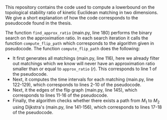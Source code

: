 This repository contains the code used to compute a lowerbound on the topological stability ratio of kinetic Euclidean matching in two dimensions. We give a short explanation of how the code corresponds to the pseudocode found in the thesis.

The function `find_approx_ratio` (main.py, line 180) performs the binary search on the approximation ratio. In each search iteration it calls the function `compute_flip_path` which corresponds to the algorithm given in pseudocode. The function `compute_flip_path` does the following:
- It first generates all matchings (main.py, line 116), here we already filter out matchings which we know will never have an approximation ratio smaller than or equal to `approx_ratio` ($r$). This corresponds to line 1 of the pseudocode.
- Next, it computes the time intervals for each matching (main.py, line 122-129), which corresponds to lines 2-10 of the pseudocode.
- Next, it the edges of the flip graph (main.py, line 145), which corresponds to lines 11-16 of the pseudocode.
- Finally, the algorithm checks whether there exists a path from $M_1$ to $M_2$ using Dijkstra's (main.py, line 141-156), which corresponds to lines 17-18 of the pseudocode.

